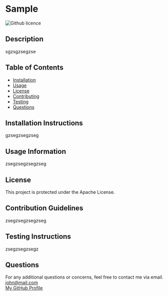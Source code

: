 # Sample

![Github licence](https://img.shields.io/badge/license-Apache-blue)

## Description

sgzsgzsegzse

## Table of Contents

- [Installation](#installation-instructions)
- [Usage](#usage-information)
- [License](#license)
- [Contributing](#contribution-guidelines)
- [Testing](#testing-instructions)
- [Questions](#questions)    

## Installation Instructions

gzsegzsegzseg

## Usage Information
          
zsegzsegzsegzseg

## License

This project is protected under the Apache License.

## Contribution Guidelines

zsegzsegzsegzseg

## Testing Instructions

zsegzsegzsegz

## Questions

For any additional questions or concerns, feel free to contact me via email.
<br/>
john@mail.com
<br/>
[My GitHub Profile](https://github.com/JohnDoe)
